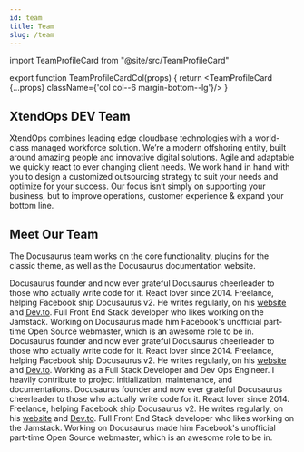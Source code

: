 ```yaml
---
id: team
title: Team
slug: /team
---
```


import TeamProfileCard from "@site/src/TeamProfileCard"

export function TeamProfileCardCol(props) { return <TeamProfileCard {...props} className={'col col--6 margin-bottom--lg'}/> }

## XtendOps DEV Team

XtendOps combines leading edge cloudbase technologies with a world-class managed workforce solution. We’re a modern offshoring entity, built around amazing people and innovative digital solutions. Agile and adaptable we quickly react to ever changing client needs. We work hand in hand with you to design a customized outsourcing strategy to suit your needs and optimize for your success. Our focus isn’t simply on supporting your business, but to improve operations, customer experience & expand your bottom line.
<br/>

## Meet Our Team

The Docusaurus team works on the core functionality, plugins for the classic theme, as well as the Docusaurus documentation website.

<div className="row">
  <TeamProfileCardCol
    name="Narciso Alamar"
    avatarImage="../img/team-narz.svg"
    position="Team Leader / Full Stack Developer"
    githubUrl="https://github.com/narzz03"
    eMail="mailto:narz@xtendops.us"
  >
    Docusaurus founder and now ever grateful Docusaurus cheerleader to those who actually write code for it.
  </TeamProfileCardCol>
  <TeamProfileCardCol
    name="Mark Anthony Lumbao"
    avatarImage="../img/team-mark.svg"
    position="Frontend Web Developer"
    githubUrl="https://github.com/mark-lumbao"
    eMail="mailto:mark@xtendops.us"
  >
    React lover since 2014. Freelance, helping Facebook ship Docusaurus v2. He writes regularly, on his <a href="https://sebastienlorber.com/" target="_blank">website</a> and <a href="https://dev.to/sebastienlorber" target="_blank">Dev.to</a>.
  </TeamProfileCardCol>
  <TeamProfileCardCol
    name="Martin Rupert Bulquerin"
    avatarImage="../img/team-martin.svg"
    position="Mobile Developer / Frontend Web Developer"
    githubUrl="https://github.com/rupertbulquerin"
    eMail="mailto:martin@xtendops.us"
  >
    Full Front End Stack developer who likes working on the Jamstack. Working on Docusaurus made him Facebook's unofficial part-time Open Source webmaster, which is an awesome role to be in.
  </TeamProfileCardCol>
  <TeamProfileCardCol
    name="Kenneth So"
    avatarImage="../img/team-kenneth.svg"
    position="Frontend Web Developer"
    githubUrl="https://github.com/keso-12"
    eMail="mailto:kenneth@xtendops.us"
  >
    Docusaurus founder and now ever grateful Docusaurus cheerleader to those who actually write code for it.
  </TeamProfileCardCol>
  <TeamProfileCardCol
    name="Rupert Tianzon"
    avatarImage="../img/team-rupert.svg"
    position="Work from Home Tickets"
    githubUrl="https://github.com/rgtianzon"
    eMail="mailto:rupert@xtendops.us"
  >
    React lover since 2014. Freelance, helping Facebook ship Docusaurus v2. He writes regularly, on his <a href="https://sebastienlorber.com/" target="_blank">website</a> and <a href="https://dev.to/sebastienlorber" target="_blank">Dev.to</a>.
  </TeamProfileCardCol>
  <TeamProfileCardCol
    name="Christian Ryan Macarse"
    avatarImage="../img/team-christian.svg"
    position="Full Stack Developer / DevOps Engineer"
    githubUrl="https://github.com/crrmacarse"
    eMail="mailto:christian@xtendops.us"
  >
    Working as a Full Stack Developer and Dev Ops Engineer. I heavily contribute to project initialization, maintenance, and documentations.
  </TeamProfileCardCol>
  <TeamProfileCardCol
    name="Tommy Faye Cabrera"
    avatarImage="../img/team-tommy.svg"
    position="Frontend Web Developer / UI/UX"
    githubUrl="https://github.com/TommyCabrera"
    eMail="mailto:tommy@xtendops.us"
  >
    Docusaurus founder and now ever grateful Docusaurus cheerleader to those who actually write code for it.
  </TeamProfileCardCol>
  <TeamProfileCardCol
    name="Rey Den Nalasa"
    avatarImage="../img/team-rey.svg"
    position="Full Stack Developer"
    githubUrl="https://github.com/raiden808"
    eMail="mailto:reyden@xtendops.us"
  >
    React lover since 2014. Freelance, helping Facebook ship Docusaurus v2. He writes regularly, on his <a href="https://sebastienlorber.com/" target="_blank">website</a> and <a href="https://dev.to/sebastienlorber" target="_blank">Dev.to</a>.
  </TeamProfileCardCol>
  <TeamProfileCardCol
    name="Don Kenneth Demayo"
    avatarImage="../img/team-don.svg"
    position="Full Stack Developer"
    githubUrl="https://github.com/knnthdmyo"
    eMail="mailto:donkenneth@xtendops.us"
  >
    Full Front End Stack developer who likes working on the Jamstack. Working on Docusaurus made him Facebook's unofficial part-time Open Source webmaster, which is an awesome role to be in.
  </TeamProfileCardCol>
</div>